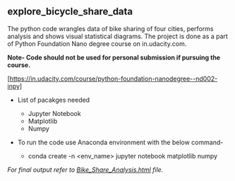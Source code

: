 ## explore_bicycle_share_data
The python code wrangles data of bike sharing of four cities, performs analysis and shows visual statistical diagrams. The project is done as a part of Python Foundation Nano degree course on in.udacity.com.

**Note- Code should not be used for personal submission if pursuing the course.**

[https://in.udacity.com/course/python-foundation-nanodegree--nd002-inpy]

- List of pacakges needed
  - Jupyter Notebook
  - Matplotlib
  - Numpy

- To run the code use Anaconda environment with the below command-
  - conda create -n <env_name> jupyter notebook matplotlib numpy



_For final output refer to [Bike_Share_Analysis.html](Bike_Share_Analysis.html) file._
